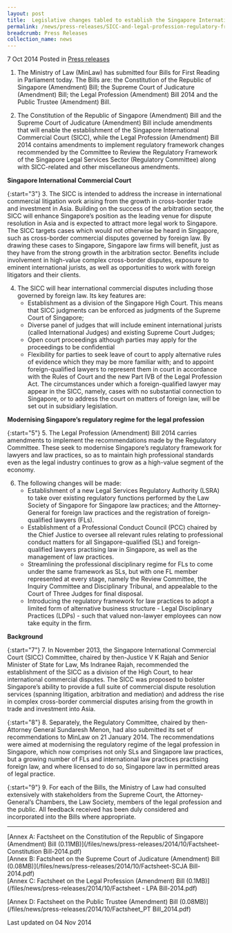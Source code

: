 ```yaml
---
layout: post
title:  Legislative changes tabled to establish the Singapore International Commercial Court and to update the regulatory framework for the legal profession
permalink: /news/press-releases/SICC-and-legal-profession-regulatory-framework-update
breadcrumb: Press Releases
collection_name: news
---
```


7 Oct 2014 Posted in [Press releases](/news/press-releases)

1. The Ministry of Law (MinLaw) has submitted four Bills for First Reading in Parliament today. The Bills are: the Constitution of the Republic of Singapore (Amendment) Bill; the Supreme Court of Judicature (Amendment) Bill; the Legal Profession (Amendment) Bill 2014 and the Public Trustee (Amendment) Bill.

2. The Constitution of the Republic of Singapore (Amendment) Bill and the Supreme Court of Judicature (Amendment) Bill include amendments that will enable the establishment of the Singapore International Commercial Court (SICC), while the Legal Profession (Amendment) Bill 2014 contains amendments to implement regulatory framework changes recommended by the Committee to Review the Regulatory Framework of the Singapore Legal Services Sector (Regulatory Committee) along with SICC-related and other miscellaneous amendments.

**Singapore International Commercial Court**

{:start="3"}
3. The SICC is intended to address the increase in international commercial litigation work arising from the growth in cross-border trade and investment in Asia. Building on the success of the arbitration sector, the SICC will enhance Singapore’s position as the leading venue for dispute resolution in Asia and is expected to attract more legal work to Singapore. The SICC targets cases which would not otherwise be heard in Singapore, such as cross-border commercial disputes governed by foreign law. By drawing these cases to Singapore, Singapore law firms will benefit, just as they have from the strong growth in the arbitration sector. Benefits include involvement in high-value complex cross-border disputes, exposure to eminent international jurists, as well as opportunities to work with foreign litigators and their clients. 

<ol start="4">
<li>The SICC will hear international commercial disputes including those governed by foreign law.  Its key features are:
<ul>
<li>Establishment as a division of the Singapore High Court. This means that  SICC judgments can be enforced as judgments of the Supreme Court of Singapore; 
</li>
<li>Diverse panel of judges that will include eminent international jurists (called International Judges) and existing Supreme Court Judges;</li>
<li>Open court proceedings although parties may apply for the proceedings to be confidential </li>
<li>Flexibility for parties to seek leave of court to apply alternative rules of evidence which they may be more familiar with; and to appoint foreign-qualified lawyers to represent them in court in accordance with the Rules of Court and the new Part IVB of the Legal Profession Act. The circumstances under which a foreign-qualified lawyer may appear in the SICC, namely, cases with no substantial connection to Singapore, or to address the court on matters of foreign law, will be set out in subsidiary legislation.</li>


</ul>


</li>

</ol>

**Modernising Singapore’s regulatory regime for the legal profession**

{:start="5"}
5. The Legal Profession (Amendment) Bill 2014 carries amendments to implement the recommendations made by the Regulatory Committee.  These seek to modernise Singapore’s regulatory framework for lawyers and law practices, so as to maintain high professional standards even as the legal industry continues to grow as a high-value segment of the economy.

<ol start="6">
<li>The following changes will be made:
<ul>
<li>Establishment of a new Legal Services Regulatory Authority (LSRA) to take over existing regulatory functions performed by the Law Society of Singapore for Singapore law practices; and the Attorney-General for foreign law practices and the registration of foreign-qualified lawyers (FLs).</li>
<li>Establishment of a Professional Conduct Council (PCC) chaired by the Chief Justice to oversee all relevant rules relating to professional conduct matters for all Singapore-qualified (SL) and foreign-qualified lawyers practising law in Singapore, as well as the management of law practices. </li>
<li>Streamlining the professional disciplinary regime for FLs to come under the same framework as SLs, but with one FL member represented at every stage, namely the Review Committee, the Inquiry Committee and Disciplinary Tribunal, and appealable to the Court of Three Judges for final disposal.</li>
<li>Introducing the regulatory framework for law practices to adopt a limited form of alternative business structure - Legal Disciplinary Practices (LDPs) - such that valued non-lawyer employees can now take equity in the firm.</li>
</ul>

</li>
</ol>

**Background**

{:start="7"}
7. In November 2013, the Singapore International Commercial Court (SICC) Committee, chaired by then-Justice V K Rajah and Senior Minister of State for Law, Ms Indranee Rajah, recommended the establishment of the SICC as a division of the High Court, to hear international commercial disputes. The SICC was proposed to bolster Singapore’s ability to provide a full suite of commercial dispute resolution services (spanning litigation, arbitration and mediation) and address the rise in complex cross-border commercial disputes arising from the growth in trade and investment into Asia.

{:start="8"}
8. Separately, the Regulatory Committee, chaired by then-Attorney General Sundaresh Menon, had also submitted its set of recommendations to MinLaw on 21 January 2014. The recommendations were aimed at modernising the regulatory regime of the legal profession in Singapore, which now comprises not only SLs and Singapore law practices, but a growing number of FLs and international law practices practising foreign law, and where licensed to do so, Singapore law in permitted areas of legal practice.  

{:start="9"}
9. For each of the Bills, the Ministry of Law had consulted extensively with stakeholders from the Supreme Court, the Attorney-General’s Chambers, the Law Society, members of the legal profession and the public. All feedback received has been duly considered and incorporated into the Bills where appropriate.

---

[Annex A: Factsheet on the Constitution of the Republic of Singapore (Amendment) Bill (0.11MB)](/files/news/press-releases/2014/10/Factsheet-Constitution Bill-2014.pdf)   
[Annex B: Factsheet on the Supreme Court of Judicature (Amendment) Bill (0.08MB)](/files/news/press-releases/2014/10/Factsheet-SCJA Bill-2014.pdf)  
[Annex C: Factsheet on the Legal Profession (Amendment) Bill (0.1MB)](/files/news/press-releases/2014/10/Factsheet - LPA Bill-2014.pdf)

[Annex D: Factsheet on the Public Trustee (Amendment) Bill (0.08MB)](/files/news/press-releases/2014/10/Factsheet_PT Bill_2014.pdf)  

<p class="right-side-updated">Last updated on 04 Nov 2014
</p>


